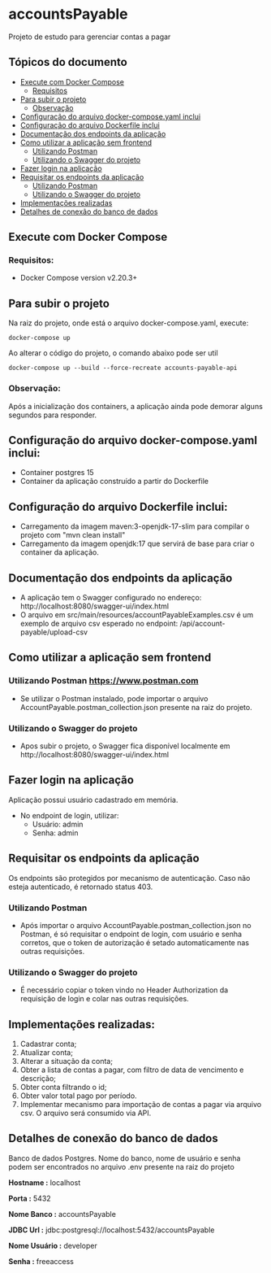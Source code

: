 # accountsPayable
Projeto de estudo para gerenciar contas a pagar

## Tópicos do documento
- [Execute com Docker Compose](#execute-com-docker-compose)
    - [Requisitos](#requisitos)
- [Para subir o projeto](#para-subir-o-projeto)
    - [Observação](#observação)
- [Configuração do arquivo docker-compose.yaml inclui](#configuração-do-arquivo-docker-composeyaml-inclui-)
- [Configuração do arquivo Dockerfile inclui](#configuração-do-arquivo-dockerfile-inclui)
- [Documentação dos endpoints da aplicação](#documentação-dos-endpoints-da-aplicação)
- [Como utilizar a aplicação sem frontend](#como-utilizar-a-aplicação-sem-frontend)
    - [Utilizando Postman](#utilizando-postman-httpswwwpostmancom)
    - [Utilizando o Swagger do projeto](#utilizando-o-swagger-do-projeto)
- [Fazer login na aplicação](#fazer-login-na-aplicação)
- [Requisitar os endpoints da aplicação](#requisitar-os-endpoints-da-aplicação)
    - [Utilizando Postman](#utilizando-postman)
    - [Utilizando o Swagger do projeto](#utilizando-o-swagger-do-projeto-1)
- [Implementações realizadas](#implementações-realizadas)
- [Detalhes de conexão do banco de dados](#detalhes-de-conexão-do-banco-de-dados)

## Execute com Docker Compose
### Requisitos:
- Docker Compose version v2.20.3+

## Para subir o projeto
Na raiz do projeto, onde está o arquivo docker-compose.yaml, execute:
```
docker-compose up
```
Ao alterar o código do projeto, o comando abaixo pode ser util
```
docker-compose up --build --force-recreate accounts-payable-api
```
### Observação:
Após a inicialização dos containers, a aplicação ainda pode demorar alguns segundos para responder.

## Configuração do arquivo docker-compose.yaml inclui: 
- Container postgres 15
- Container da aplicação construído a partir do Dockerfile

## Configuração do arquivo Dockerfile inclui:
- Carregamento da imagem maven:3-openjdk-17-slim para compilar o projeto com "mvn clean install"
- Carregamento da imagem openjdk:17 que servirá de base para criar o container da aplicação.

## Documentação dos endpoints da aplicação
- A aplicação tem o Swagger configurado no endereço: http://localhost:8080/swagger-ui/index.html
- O arquivo em src/main/resources/accountPayableExamples.csv é um exemplo de arquivo csv esperado no endpoint: /api/account-payable/upload-csv


## Como utilizar a aplicação sem frontend
### Utilizando Postman https://www.postman.com
- Se utilizar o Postman instalado, pode importar o arquivo AccountPayable.postman_collection.json presente na raiz do projeto.

### Utilizando o Swagger do projeto
- Apos subir o projeto, o Swagger fica disponível localmente em http://localhost:8080/swagger-ui/index.html

## Fazer login na aplicação
Aplicação possui usuário cadastrado em memória.
- No endpoint de login, utilizar:
  - Usuário: admin
  - Senha: admin

## Requisitar os endpoints da aplicação
Os endpoints são protegidos por mecanismo de autenticação. Caso não esteja autenticado, é retornado status 403.
### Utilizando Postman
- Após importar o arquivo AccountPayable.postman_collection.json no Postman, é só requisitar o endpoint de login, com usuário e senha corretos, que o token de autorização é setado automaticamente nas outras requisições.
### Utilizando o Swagger do projeto
- É necessário copiar o token vindo no Header Authorization da requisição de login e colar nas outras requisições.

## Implementações realizadas:
1. Cadastrar conta;
2. Atualizar conta;
3. Alterar a situação da conta;
4. Obter a lista de contas a pagar, com filtro de data de vencimento e descrição;
5. Obter conta filtrando o id;
6. Obter valor total pago por período.
7. Implementar mecanismo para importação de contas a pagar via arquivo csv. O arquivo será consumido via API.

## Detalhes de conexão do banco de dados
Banco de dados Postgres. Nome do banco, nome de usuário e senha podem ser encontrados no arquivo .env presente na raiz do projeto

**Hostname :** localhost

**Porta :** 5432

**Nome Banco :** accountsPayable

**JDBC Url :** jdbc:postgresql://localhost:5432/accountsPayable

**Nome Usuário :** developer

**Senha :** freeaccess

